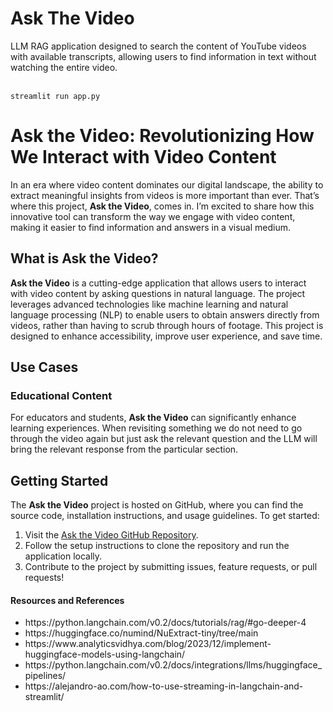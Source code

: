 <h1> Ask The Video</h1>
LLM RAG application designed to search the content of YouTube videos with available transcripts, allowing users to find information in text without watching the entire video.

</br>
</br>

`streamlit run app.py`


# Ask the Video: Revolutionizing How We Interact with Video Content

In an era where video content dominates our digital landscape, the ability to extract meaningful insights from videos is more important than ever. That’s where this project, **Ask the Video**, comes in. I’m excited to share how this innovative tool can transform the way we engage with video content, making it easier to find information and answers in a visual medium.

## What is Ask the Video?

**Ask the Video** is a cutting-edge application that allows users to interact with video content by asking questions in natural language. The project leverages advanced technologies like machine learning and natural language processing (NLP) to enable users to obtain answers directly from videos, rather than having to scrub through hours of footage. This project is designed to enhance accessibility, improve user experience, and save time.


## Use Cases

### Educational Content

For educators and students, **Ask the Video** can significantly enhance learning experiences. When revisiting something we do not need to go through the video again but just ask the relevant question and the LLM will bring the relevant response from the particular section.

## Getting Started

The **Ask the Video** project is hosted on GitHub, where you can find the source code, installation instructions, and usage guidelines. To get started:

1. Visit the [Ask the Video GitHub Repository](https://github.com/shruti9619/ask_the_video/tree/main).
2. Follow the setup instructions to clone the repository and run the application locally.
3. Contribute to the project by submitting issues, feature requests, or pull requests!

<h4>Resources and References</h4>
<ul>
<li>https://python.langchain.com/v0.2/docs/tutorials/rag/#go-deeper-4</li>
<li>https://huggingface.co/numind/NuExtract-tiny/tree/main</li>
<li>https://www.analyticsvidhya.com/blog/2023/12/implement-huggingface-models-using-langchain/</li>
<li>https://python.langchain.com/v0.2/docs/integrations/llms/huggingface_pipelines/</li>
<li>https://alejandro-ao.com/how-to-use-streaming-in-langchain-and-streamlit/</li>
</ul>
